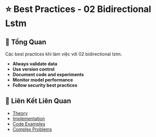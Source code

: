 # ⭐ Best Practices - 02 Bidirectional Lstm

## 🎯 Tổng Quan

Các best practices khi làm việc với 02 bidirectional lstm.

- **Always validate data**
- **Use version control**
- **Document code and experiments**
- **Monitor model performance**
- **Follow security best practices**

## 🔗 Liên Kết Liên Quan

- [Theory](./THEORY_02_bidirectional_lstm.md)
- [Implementation](./IMPLEMENTATION_02_bidirectional_lstm.md)
- [Code Examples](./CODE_EXAMPLES_02_bidirectional_lstm.md)
- [Complex Problems](./COMPLEX_PROBLEMS.md)

